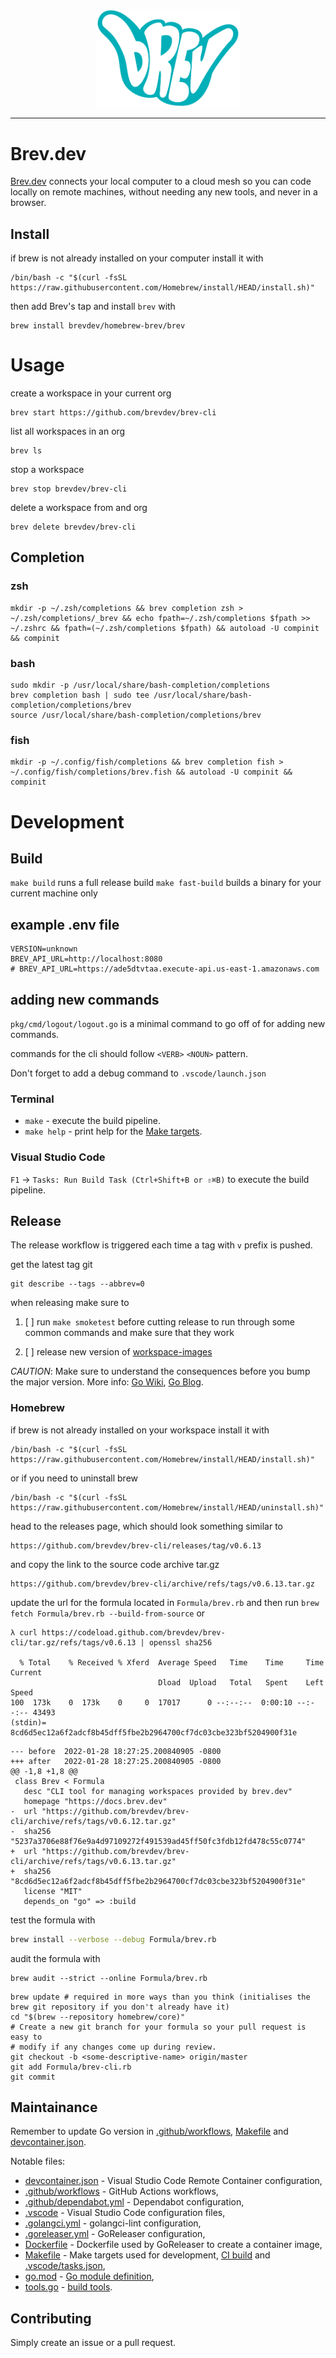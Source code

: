 <p align="center">
<img width="230" src="https://raw.githubusercontent.com/brevdev/assets/main/logo.svg"/>
</p>

---

# Brev.dev

[Brev.dev](https://brev.dev) connects your local computer to a cloud mesh so you can code locally on remote machines, without needing any new tools, and never in a browser.

## Install

if brew is not already installed on your computer install it with
```
/bin/bash -c "$(curl -fsSL https://raw.githubusercontent.com/Homebrew/install/HEAD/install.sh)"
```

then add Brev's tap and install `brev` with

```
brew install brevdev/homebrew-brev/brev
```

# Usage


create a workspace in your current org
```
brev start https://github.com/brevdev/brev-cli
```

list all workspaces in an org
```
brev ls
```

stop a workspace 
```
brev stop brevdev/brev-cli
```

delete a workspace from and org
```
brev delete brevdev/brev-cli
```

## Completion


### zsh


```
mkdir -p ~/.zsh/completions && brev completion zsh > ~/.zsh/completions/_brev && echo fpath=~/.zsh/completions $fpath >> ~/.zshrc && fpath=(~/.zsh/completions $fpath) && autoload -U compinit && compinit
```

### bash

```
sudo mkdir -p /usr/local/share/bash-completion/completions
brev completion bash | sudo tee /usr/local/share/bash-completion/completions/brev
source /usr/local/share/bash-completion/completions/brev
```

### fish

```
mkdir -p ~/.config/fish/completions && brev completion fish > ~/.config/fish/completions/brev.fish && autoload -U compinit && compinit
```

# Development

## Build

`make build` runs a full release build
`make fast-build` builds a binary for your current machine only

## example .env file

```
VERSION=unknown
BREV_API_URL=http://localhost:8080
# BREV_API_URL=https://ade5dtvtaa.execute-api.us-east-1.amazonaws.com
```


## adding new commands

`pkg/cmd/logout/logout.go` is a minimal command to go off of for adding new commands.

commands for the cli should follow `<VERB>` `<NOUN>` pattern.

Don't forget to add a debug command to `.vscode/launch.json`


### Terminal

- `make` - execute the build pipeline.
- `make help` - print help for the [Make targets](Makefile).

### Visual Studio Code

`F1` → `Tasks: Run Build Task (Ctrl+Shift+B or ⇧⌘B)` to execute the build pipeline.

## Release

The release workflow is triggered each time a tag with `v` prefix is pushed.

get the latest tag git

```
git describe --tags --abbrev=0
```

when releasing make sure to

1. [ ] run `make smoketest` before cutting release to run through some common commands and make sure that they work

2. [ ]  release new version of [workspace-images](https://github.com/brevdev/workspace-images)

_CAUTION_: Make sure to understand the consequences before you bump the major version. More info: [Go Wiki](https://github.com/golang/go/wiki/Modules#releasing-modules-v2-or-higher), [Go Blog](https://blog.golang.org/v2-go-modules).

### Homebrew

if brew is not already installed on your workspace install it with
```
/bin/bash -c "$(curl -fsSL https://raw.githubusercontent.com/Homebrew/install/HEAD/install.sh)"
```

or if you need to uninstall brew
```
/bin/bash -c "$(curl -fsSL https://raw.githubusercontent.com/Homebrew/install/HEAD/uninstall.sh)"
```

head to the releases page, which should look something similar to
```
https://github.com/brevdev/brev-cli/releases/tag/v0.6.13
```

and copy the link to the source code archive tar.gz

```
https://github.com/brevdev/brev-cli/archive/refs/tags/v0.6.13.tar.gz
```

update the url for the formula  located in `Formula/brev.rb` and then run `brew fetch Formula/brev.rb --build-from-source`
or

```
λ curl https://codeload.github.com/brevdev/brev-cli/tar.gz/refs/tags/v0.6.13 | openssl sha256

  % Total    % Received % Xferd  Average Speed   Time    Time     Time  Current
                                 Dload  Upload   Total   Spent    Left  Speed
100  173k    0  173k    0     0  17017      0 --:--:--  0:00:10 --:--:-- 43493
(stdin)= 8cd6d5ec12a6f2adcf8b45dff5fbe2b2964700cf7dc03cbe323bf5204900f31e

```

```
--- before	2022-01-28 18:27:25.200840905 -0800
+++ after	2022-01-28 18:27:25.200840905 -0800
@@ -1,8 +1,8 @@
 class Brev < Formula
   desc "CLI tool for managing workspaces provided by brev.dev"
   homepage "https://docs.brev.dev"
-  url "https://github.com/brevdev/brev-cli/archive/refs/tags/v0.6.12.tar.gz"
-  sha256 "5237a3706e88f76e9a4d97109272f491539ad45ff50fc3fdb12fd478c55c0774"
+  url "https://github.com/brevdev/brev-cli/archive/refs/tags/v0.6.13.tar.gz"
+  sha256 "8cd6d5ec12a6f2adcf8b45dff5fbe2b2964700cf7dc03cbe323bf5204900f31e"
   license "MIT"
   depends_on "go" => :build

```

test the formula with

```sh
brew install --verbose --debug Formula/brev.rb
```

audit the formula with
```
brew audit --strict --online Formula/brev.rb
```

```
brew update # required in more ways than you think (initialises the brew git repository if you don't already have it)
cd "$(brew --repository homebrew/core)"
# Create a new git branch for your formula so your pull request is easy to
# modify if any changes come up during review.
git checkout -b <some-descriptive-name> origin/master
git add Formula/brev-cli.rb
git commit
```

## Maintainance

Remember to update Go version in [.github/workflows](.github/workflows), [Makefile](Makefile) and [devcontainer.json](.devcontainer/devcontainer.json).

Notable files:

- [devcontainer.json](.devcontainer/devcontainer.json) - Visual Studio Code Remote Container configuration,
- [.github/workflows](.github/workflows) - GitHub Actions workflows,
- [.github/dependabot.yml](.github/dependabot.yml) - Dependabot configuration,
- [.vscode](.vscode) - Visual Studio Code configuration files,
- [.golangci.yml](.golangci.yml) - golangci-lint configuration,
- [.goreleaser.yml](.goreleaser.yml) - GoReleaser configuration,
- [Dockerfile](Dockerfile) - Dockerfile used by GoReleaser to create a container image,
- [Makefile](Makefile) - Make targets used for development, [CI build](.github/workflows) and [.vscode/tasks.json](.vscode/tasks.json),
- [go.mod](go.mod) - [Go module definition](https://github.com/golang/go/wiki/Modules#gomod),
- [tools.go](tools.go) - [build tools](https://github.com/golang/go/wiki/Modules#how-can-i-track-tool-dependencies-for-a-module).

## Contributing

Simply create an issue or a pull request.
